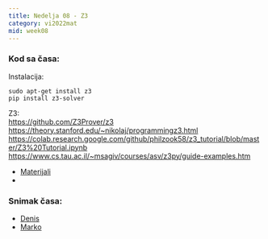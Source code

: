 ```yaml
---
title: Nedelja 08 - Z3
category: vi2022mat
mid: week08
---
```


### Kod sa časa:

Instalacija:  
```
sudo apt-get install z3  
pip install z3-solver  
```

Z3:  
https://github.com/Z3Prover/z3  
https://theory.stanford.edu/~nikolaj/programmingz3.html  
https://colab.research.google.com/github/philzook58/z3_tutorial/blob/master/Z3%20Tutorial.ipynb  
https://www.cs.tau.ac.il/~msagiv/courses/asv/z3py/guide-examples.htm  


- <a target="_blank" href="https://github.com/matfvi/vi/tree/master/2023.2024/08_z3">Materijali</a>
- 
### Snimak časa:
  - <a target="_blank" href="#">Denis</a>
  - <a target="_blank" href="https://youtu.be/0lR1sMNl4DI">Marko</a>

